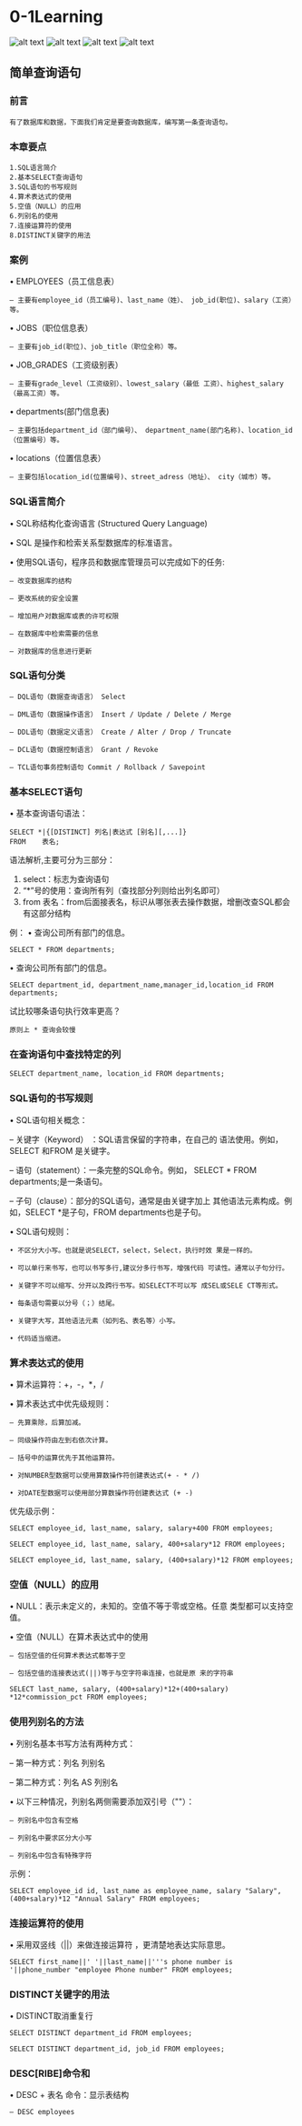 # 0-1Learning

![alt text](../../static/common/svg/luoxiaosheng.svg "公众号")
![alt text](../../static/common/svg/luoxiaosheng_learning.svg "学习")
![alt text](../../static/common/svg/luoxiaosheng_wechat.svg "微信")
![alt text](../../static/common/svg/luoxiaosheng_gitee.svg "码云")


## 简单查询语句

### 前言 
    有了数据库和数据，下面我们肯定是要查询数据库，编写第一条查询语句。

### 本章要点
    1.SQL语言简介
    2.基本SELECT查询语句
    3.SQL语句的书写规则
    4.算术表达式的使用
    5.空值（NULL）的应用
    6.列别名的使用
    7.连接运算符的使用
    8.DISTINCT关键字的用法

### 案例
• EMPLOYEES（员工信息表）

    – 主要有employee_id（员工编号)、last_name（姓）、 job_id(职位)、salary（工资）等。

• JOBS（职位信息表）

    – 主要有job_id(职位)、job_title（职位全称）等。

• JOB_GRADES（工资级别表）

    – 主要有grade_level（工资级别）、lowest_salary（最低 工资）、highest_salary（最高工资）等。

• departments(部门信息表)

    – 主要包括department_id（部门编号）、 department_name(部门名称)、location_id（位置编号）等。

• locations（位置信息表）

    – 主要包括location_id(位置编号)、street_adress（地址）、 city（城市）等。

### SQL语言简介
• SQL称结构化查询语言 (Structured Query Language)

• SQL 是操作和检索关系型数据库的标准语言。

• 使用SQL语句，程序员和数据库管理员可以完成如下的任务:

    – 改变数据库的结构
    
    – 更改系统的安全设置
    
    – 增加用户对数据库或表的许可权限
    
    – 在数据库中检索需要的信息
    
    – 对数据库的信息进行更新

### SQL语句分类

    – DQL语句（数据查询语言） Select
    
    – DML语句（数据操作语言） Insert / Update / Delete / Merge
    
    – DDL语句（数据定义语言） Create / Alter / Drop / Truncate
    
    – DCL语句（数据控制语言） Grant / Revoke
    
    – TCL语句事务控制语句 Commit / Rollback / Savepoint

### 基本SELECT语句

• 基本查询语句语法：

    SELECT *|{[DISTINCT] 列名|表达式 [别名][,...]} 
    FROM    表名;

语法解析,主要可分为三部分：
1. select：标志为查询语句
2. “*”号的使用：查询所有列（查找部分列则给出列名即可）
3. from 表名：from后面接表名，标识从哪张表去操作数据，增删改查SQL都会有这部分结构

例：
• 查询公司所有部门的信息。

    SELECT * FROM departments;
    
• 查询公司所有部门的信息。

    SELECT department_id, department_name,manager_id,location_id FROM departments;
    
试比较哪条语句执行效率更高？
    
    原则上 * 查询会较慢

### 在查询语句中查找特定的列

    SELECT department_name, location_id FROM departments;

### SQL语句的书写规则

• SQL语句相关概念：

– 关键字（Keyword） ：SQL语言保留的字符串，在自己的 语法使用。例如，SELECT 和FROM 是关键字。

– 语句（statement）：一条完整的SQL命令。例如， SELECT * FROM departments;是一条语句。

– 子句（clause）：部分的SQL语句，通常是由关键字加上 其他语法元素构成。例如，SELECT *是子句，FROM departments也是子句。

• SQL语句规则：

    • 不区分大小写。也就是说SELECT，select，Select，执行时效 果是一样的。
    
    • 可以单行来书写，也可以书写多行,建议分多行书写，增强代码 可读性。通常以子句分行。
    
    • 关键字不可以缩写、分开以及跨行书写。如SELECT不可以写 成SEL或SELE CT等形式。
    
    • 每条语句需要以分号（；）结尾。
    
    • 关键字大写，其他语法元素（如列名、表名等）小写。
    
    • 代码适当缩进。

### 算术表达式的使用

• 算术运算符：+，-，*，/

• 算术表达式中优先级规则：

    – 先算乘除，后算加减。
    
    – 同级操作符由左到右依次计算。
    
    – 括号中的运算优先于其他运算符。
    
    • 对NUMBER型数据可以使用算数操作符创建表达式(+ - * /)
    
    • 对DATE型数据可以使用部分算数操作符创建表达式 (+ -)

优先级示例：

    SELECT employee_id, last_name, salary, salary+400 FROM employees;
    
    SELECT employee_id, last_name, salary, 400+salary*12 FROM employees;
    
    SELECT employee_id, last_name, salary, (400+salary)*12 FROM employees;

### 空值（NULL）的应用

• NULL：表示未定义的，未知的。空值不等于零或空格。任意 类型都可以支持空值。

• 空值（NULL）在算术表达式中的使用

    – 包括空值的任何算术表达式都等于空
    
    – 包括空值的连接表达式(||)等于与空字符串连接，也就是原 来的字符串
    
    SELECT last_name, salary, (400+salary)*12+(400+salary) *12*commission_pct FROM employees;
    

### 使用列别名的方法 
• 列别名基本书写方法有两种方式：

– 第一种方式：列名 列别名

– 第二种方式：列名 AS 列别名

• 以下三种情况，列别名两侧需要添加双引号（""）：

    – 列别名中包含有空格
    
    – 列别名中要求区分大小写
    
    – 列别名中包含有特殊字符

示例：

    SELECT employee_id id, last_name as employee_name, salary "Salary", (400+salary)*12 "Annual Salary" FROM employees;

### 连接运算符的使用

• 采用双竖线（||）来做连接运算符 ，更清楚地表达实际意思。

    SELECT first_name||' '||last_name||'''s phone number is '||phone_number "employee Phone number" FROM employees;

### DISTINCT关键字的用法

• DISTINCT取消重复行

    SELECT DISTINCT department_id FROM employees;
    
    SELECT DISTINCT department_id, job_id FROM employees;

### DESC[RIBE]命令和

• DESC + 表名 命令：显示表结构

    – DESC employees




